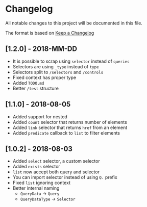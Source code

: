 # Changelog

All notable changes to this project will be documented in this file.

The format is based on [Keep a Changelog](http://keepachangelog.com/en/1.0.0/)

## [1.2.0] - 2018-MM-DD

- It is possible to scrap using `selector` instead of `queries`
- Selectors are using `_type` instead of `type`
- Selectors split to `/selectors` and `/controls`
- Fixed context has proper type
- Added `TODO.md`
- Better `/test` structure

## [1.1.0] - 2018-08-05

- Added support for nested
- Added `count` selector that returns number of elements
- Added `link` selector that returns `href` from an element
- Added `predicate` callback to `list` to filter elements

## [1.0.2] - 2018-08-03

- Added `select` selector, a custom selector
- Added `exists` selector
- `list` now accept both query and selector
- You can import selector instead of using `Q.` prefix
- Fixed `list` ignoring context
- Better internal naming
    - `QueryData` -> `Query`
    - `QueryDataType` -> `Selector`
